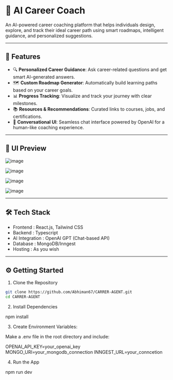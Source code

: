# 🤖 AI Career Coach

An AI-powered career coaching platform that helps individuals design, explore, and track their ideal career path using smart roadmaps, intelligent guidance, and personalized suggestions.

---

## 🚀 Features

- 🔍 **Personalized Career Guidance**: Ask career-related questions and get smart AI-generated answers.
- 🗺️ **Custom Roadmap Generator**: Automatically build learning paths based on your career goals.
- 📊 **Progress Tracking**: Visualize and track your journey with clear milestones.
- 📚 **Resources & Recommendations**: Curated links to courses, jobs, and certifications.
- 💬 **Conversational UI**: Seamless chat interface powered by OpenAI for a human-like coaching experience.

---

## 📸 UI Preview
![image](https://github.com/user-attachments/assets/245c0915-678a-421e-a8e4-54080a373d38)

![image](https://github.com/user-attachments/assets/e5519748-0414-4d85-92c4-58654e0023a5)

![image](https://github.com/user-attachments/assets/2decd2fe-efcc-4469-a73b-adaf0792dd6c)

![image](https://github.com/user-attachments/assets/90253748-7f80-48e7-b435-a6eb139bc7bc)




---

## 🛠️ Tech Stack

- Frontend : React.js, Tailwind CSS  
- Backend  : Typescript
- AI Integration  : OpenAI GPT (Chat-based API)  
- Database  : MongoDB/Inngest
- Hosting  : As you wish

---

## ⚙️ Getting Started

1. Clone the Repository
```bash
git clone https://github.com/Abhiman67/CARRER-AGENT.git
cd CARRER-AGENT

```
2. Install Dependencies

npm install

3. Create Environment Variables:
   
Make a .env file in the root directory and include:

OPENAI_API_KEY=your_openai_key
MONGO_URI=your_mongodb_connection
INNGEST_URL=your_conncetion


4. Run the App

npm run dev



